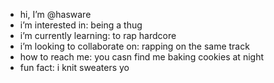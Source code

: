 -   hi, I’m @hasware
-   i’m interested in: being a thug
-   i’m currently learning: to rap hardcore
-   i’m looking to collaborate on: rapping on the same track
-   how to reach me: you casn find me baking cookies at night
-   fun fact: i knit sweaters yo
